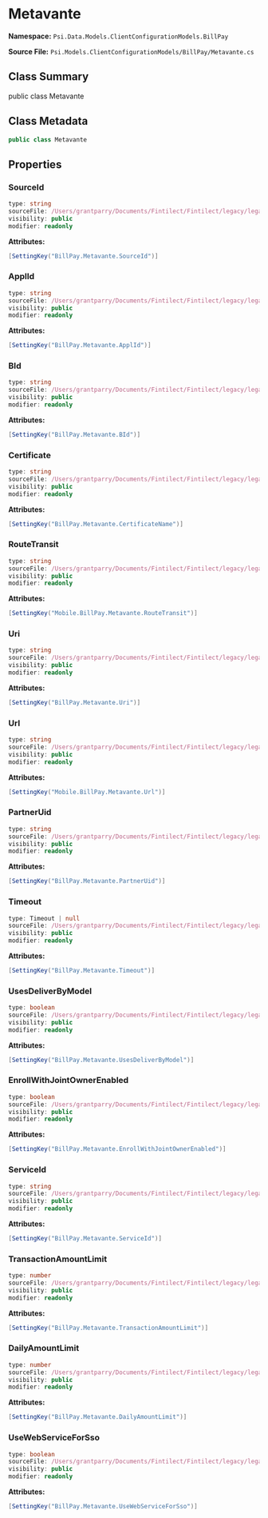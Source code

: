 # Metavante

**Namespace:** `Psi.Data.Models.ClientConfigurationModels.BillPay`

**Source File:** `Psi.Models.ClientConfigurationModels/BillPay/Metavante.cs`

## Class Summary

public class Metavante

## Class Metadata

```typescript
public class Metavante
```

## Properties

### SourceId

```typescript
type: string
sourceFile: /Users/grantparry/Documents/Fintilect/Fintilect/legacy/legacy-apis/Psi.Models.ClientConfigurationModels/BillPay/Metavante.cs
visibility: public
modifier: readonly
```

**Attributes:**
```csharp
[SettingKey("BillPay.Metavante.SourceId")]
```

### ApplId

```typescript
type: string
sourceFile: /Users/grantparry/Documents/Fintilect/Fintilect/legacy/legacy-apis/Psi.Models.ClientConfigurationModels/BillPay/Metavante.cs
visibility: public
modifier: readonly
```

**Attributes:**
```csharp
[SettingKey("BillPay.Metavante.ApplId")]
```

### BId

```typescript
type: string
sourceFile: /Users/grantparry/Documents/Fintilect/Fintilect/legacy/legacy-apis/Psi.Models.ClientConfigurationModels/BillPay/Metavante.cs
visibility: public
modifier: readonly
```

**Attributes:**
```csharp
[SettingKey("BillPay.Metavante.BId")]
```

### Certificate

```typescript
type: string
sourceFile: /Users/grantparry/Documents/Fintilect/Fintilect/legacy/legacy-apis/Psi.Models.ClientConfigurationModels/BillPay/Metavante.cs
visibility: public
modifier: readonly
```

**Attributes:**
```csharp
[SettingKey("BillPay.Metavante.CertificateName")]
```

### RouteTransit

```typescript
type: string
sourceFile: /Users/grantparry/Documents/Fintilect/Fintilect/legacy/legacy-apis/Psi.Models.ClientConfigurationModels/BillPay/Metavante.cs
visibility: public
modifier: readonly
```

**Attributes:**
```csharp
[SettingKey("Mobile.BillPay.Metavante.RouteTransit")]
```

### Uri

```typescript
type: string
sourceFile: /Users/grantparry/Documents/Fintilect/Fintilect/legacy/legacy-apis/Psi.Models.ClientConfigurationModels/BillPay/Metavante.cs
visibility: public
modifier: readonly
```

**Attributes:**
```csharp
[SettingKey("BillPay.Metavante.Uri")]
```

### Url

```typescript
type: string
sourceFile: /Users/grantparry/Documents/Fintilect/Fintilect/legacy/legacy-apis/Psi.Models.ClientConfigurationModels/BillPay/Metavante.cs
visibility: public
modifier: readonly
```

**Attributes:**
```csharp
[SettingKey("Mobile.BillPay.Metavante.Url")]
```

### PartnerUid

```typescript
type: string
sourceFile: /Users/grantparry/Documents/Fintilect/Fintilect/legacy/legacy-apis/Psi.Models.ClientConfigurationModels/BillPay/Metavante.cs
visibility: public
modifier: readonly
```

**Attributes:**
```csharp
[SettingKey("BillPay.Metavante.PartnerUid")]
```

### Timeout

```typescript
type: Timeout | null
sourceFile: /Users/grantparry/Documents/Fintilect/Fintilect/legacy/legacy-apis/Psi.Models.ClientConfigurationModels/BillPay/Metavante.cs
visibility: public
modifier: readonly
```

**Attributes:**
```csharp
[SettingKey("BillPay.Metavante.Timeout")]
```

### UsesDeliverByModel

```typescript
type: boolean
sourceFile: /Users/grantparry/Documents/Fintilect/Fintilect/legacy/legacy-apis/Psi.Models.ClientConfigurationModels/BillPay/Metavante.cs
visibility: public
modifier: readonly
```

**Attributes:**
```csharp
[SettingKey("BillPay.Metavante.UsesDeliverByModel")]
```

### EnrollWithJointOwnerEnabled

```typescript
type: boolean
sourceFile: /Users/grantparry/Documents/Fintilect/Fintilect/legacy/legacy-apis/Psi.Models.ClientConfigurationModels/BillPay/Metavante.cs
visibility: public
modifier: readonly
```

**Attributes:**
```csharp
[SettingKey("BillPay.Metavante.EnrollWithJointOwnerEnabled")]
```

### ServiceId

```typescript
type: string
sourceFile: /Users/grantparry/Documents/Fintilect/Fintilect/legacy/legacy-apis/Psi.Models.ClientConfigurationModels/BillPay/Metavante.cs
visibility: public
modifier: readonly
```

**Attributes:**
```csharp
[SettingKey("BillPay.Metavante.ServiceId")]
```

### TransactionAmountLimit

```typescript
type: number
sourceFile: /Users/grantparry/Documents/Fintilect/Fintilect/legacy/legacy-apis/Psi.Models.ClientConfigurationModels/BillPay/Metavante.cs
visibility: public
modifier: readonly
```

**Attributes:**
```csharp
[SettingKey("BillPay.Metavante.TransactionAmountLimit")]
```

### DailyAmountLimit

```typescript
type: number
sourceFile: /Users/grantparry/Documents/Fintilect/Fintilect/legacy/legacy-apis/Psi.Models.ClientConfigurationModels/BillPay/Metavante.cs
visibility: public
modifier: readonly
```

**Attributes:**
```csharp
[SettingKey("BillPay.Metavante.DailyAmountLimit")]
```

### UseWebServiceForSso

```typescript
type: boolean
sourceFile: /Users/grantparry/Documents/Fintilect/Fintilect/legacy/legacy-apis/Psi.Models.ClientConfigurationModels/BillPay/Metavante.cs
visibility: public
modifier: readonly
```

**Attributes:**
```csharp
[SettingKey("BillPay.Metavante.UseWebServiceForSso")]
```
